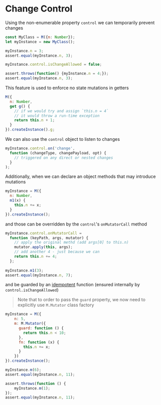 # Change Control

Using the non-enumerable property `control` we can temporarily prevent changes

```js
const MyClass = M({n: Number});
let myInstance = new MyClass();

myInstance.n = 3;
assert.equal(myInstance.n, 3);

myInstance.control.isChangeAllowed = false;

assert.throws(function() {myInstance.n = 4;});
assert.equal(myInstance.n, 3);
```

This feature is used to enforce no state mutations in getters

```js 
M({
  n: Number,
  get g() {
    // if we would try and assign `this.n = 4`
    // it would throw a run-time exception
    return this.n + 1;
  }
}).createInstance().g;
```
We can also use the `control` object to listen to changes

```js
myInstance.control.on('change', 
  function (changeType, changePayload, opt) {
    // triggered on any direct or nested changes
  }
);
```

Additionally, when we can declare an object methods that may introduce mutations

```js
myInstance = M({
  n: Number,
  m1(x) {
    this.n += x;
  }
}).createInstance();
```

and those can be overridden by the `control`'s `onMutatorCall` method

```js
myInstance.control.onMutatorCall = 
  function (keyPath, args, mutator) {
    // apply the original methd (add args[0] to this.n)
    mutator.apply(this, args); 
    // add another 4 - just because we can
    return this.n += 4; 
  };
    
myInstance.m1(3);
assert.equal(myInstance.n, 7);
```

and be guarded by an [idempotent](https://en.wikipedia.org/wiki/Idempotence) function (ensured internally by `control.isChangeAllowed`)

> Note that to order to pass the `guard` property, we now need to explicitly use `M.Mutator` class factory

```js
myInstance = M({
    n: 5,
    m: M.Mutator({
      guard: function () {
        return this.n < 10;
      },
      fn: function (x) {
        this.n += x;
      }
    })
}).createInstance();

myInstance.m(6);
assert.equal(myInstance.n, 11);

assert.throws(function () {
    myInstance.m(1);
});
assert.equal(myInstance.n, 11);
```